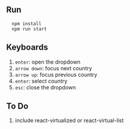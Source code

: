 ## Run
```
  npm install 
  npm run start
```

## Keyboards
1. `enter`: open the dropdown
2. `arrow down`: focus next country
3. `arrow up`: focus previous country
4. `enter`: select country
5. `esc`: close the dropdown


## To Do
1. include react-virtualized or react-virtual-list
